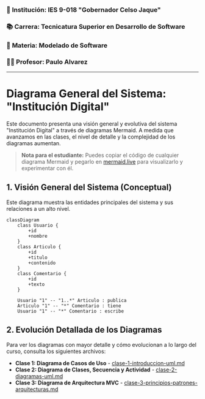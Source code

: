 ### 🏫 **Institución:** IES 9-018 "Gobernador Celso Jaque"
### 📚 **Carrera:** Tecnicatura Superior en Desarrollo de Software
### 📖 **Materia:** Modelado de Software
### 👨‍🏫 **Profesor:** Paulo Alvarez
---
# Diagrama General del Sistema: "Institución Digital"

Este documento presenta una visión general y evolutiva del sistema "Institución Digital" a través de diagramas Mermaid. A medida que avanzamos en las clases, el nivel de detalle y la complejidad de los diagramas aumentan.

> **Nota para el estudiante:** Puedes copiar el código de cualquier diagrama Mermaid y pegarlo en [mermaid.live](https://mermaid.live/) para visualizarlo y experimentar con él.

## 1. Visión General del Sistema (Conceptual)

Este diagrama muestra las entidades principales del sistema y sus relaciones a un alto nivel.

```mermaid
classDiagram
    class Usuario {
        +id
        +nombre
    }
    class Articulo {
        +id
        +titulo
        +contenido
    }
    class Comentario {
        +id
        +texto
    }

    Usuario "1" -- "1..*" Articulo : publica
    Articulo "1" -- "*" Comentario : tiene
    Usuario "1" -- "*" Comentario : escribe
```

## 2. Evolución Detallada de los Diagramas

Para ver los diagramas con mayor detalle y cómo evolucionan a lo largo del curso, consulta los siguientes archivos:

*   **Clase 1: Diagrama de Casos de Uso** - [clase-1-introduccion-uml.md](./clase-1-introduccion-uml.md)
*   **Clase 2: Diagrama de Clases, Secuencia y Actividad** - [clase-2-diagramas-uml.md](./clase-2-diagramas-uml.md)
*   **Clase 3: Diagrama de Arquitectura MVC** - [clase-3-principios-patrones-arquitecturas.md](./clase-3-principios-patrones-arquitecturas.md)
